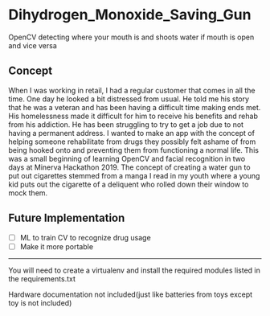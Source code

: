 # Dihydrogen_Monoxide_Saving_Gun
OpenCV detecting where your mouth is and shoots water if mouth is open and vice versa

## Concept
When I was working in retail, I had a regular customer that comes in all the time. One day he looked a bit distressed from usual. He told me his story that he was a veteran and has been having a difficult time making ends met. His homelessness made it difficult for him to receive his benefits and rehab from his addiction. He has been struggling to try to get a job due to not having a permanent address. 
I wanted to make an app with the concept of helping someone rehabilitate from drugs they possibly felt ashame of from being hooked onto and preventing them from functioning a normal life. This was a small beginning of learning OpenCV and facial recognition in two days at Minerva Hackathon 2019. The concept of creating a water gun to put out cigarettes stemmed from a manga I read in my youth where a young kid puts out the cigarette of a deliquent who rolled down their window to mock them.

## Future Implementation
- [ ] ML to train CV to recognize drug usage
- [ ] Make it more portable

---

You will need to create a virtualenv and install the required modules listed in the requirements.txt

Hardware documentation not included(just like batteries from toys except toy is not included)
